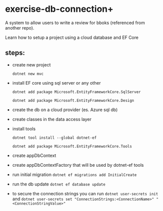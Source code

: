 # exercise-db-connection+

A system to allow users to write a review for bboks (referenced from another repo).

Learn how to setup a project using a cloud database and EF Core


## steps:
- create new project

  `dotnet new mvc`

- install EF core using sql server or any other

  `dotnet add package Microsoft.EntityFrameworkCore.SqlServer`
  
  `dotnet add package Microsoft.EntityFrameworkCore.Design`

- create the db on a cloud provider (es. Azure sql db)
- create classes in the data access layer
- install tools
  
  `dotnet tool install --global dotnet-ef`

  `dotnet add package Microsoft.EntityFrameworkCore.Tools`

- create appDbContext
- create appDbContextFactory that will be used by dotnet-ef tools

- run initial migration
  `dotnet ef migrations add InitialCreate`

- run the db update
  `dotnet ef database update`

- to secure the connection strings you can run
`dotnet user-secrets init` and `dotnet user-secrets set "ConnectionStrings:<ConnectionName>" "<ConnectionStringValue>"`
